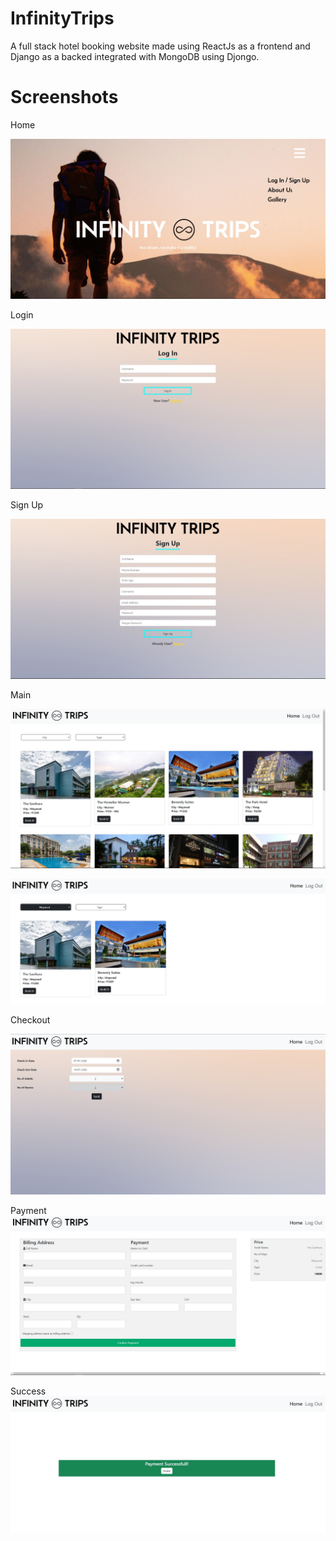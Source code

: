 ﻿# InfinityTrips
A full stack hotel booking website made using ReactJs as a frontend and Django as a backed integrated with MongoDB using Djongo.

# Screenshots

Home

![Alt text](/screenshots/Untitled.jpg?raw=true "Home")

Login

![Alt text](/screenshots/login.jpg?raw=true "Login")

Sign Up

![Alt text](/screenshots/signup.jpg?raw=true "Sign Up")

Main

![Alt text](/screenshots/home.jpg?raw=true "Main")

![Alt text](/screenshots/cityFilter.jpg?raw=true "Main_2")

Checkout

![Alt text](/screenshots/checkout.jpg?raw=true "Checkout")

Payment
![Alt text](/screenshots/payment.jpg?raw=true "Payment")

Success
![Alt text](/screenshots/successful_payment.jpg?raw=true "Success")

